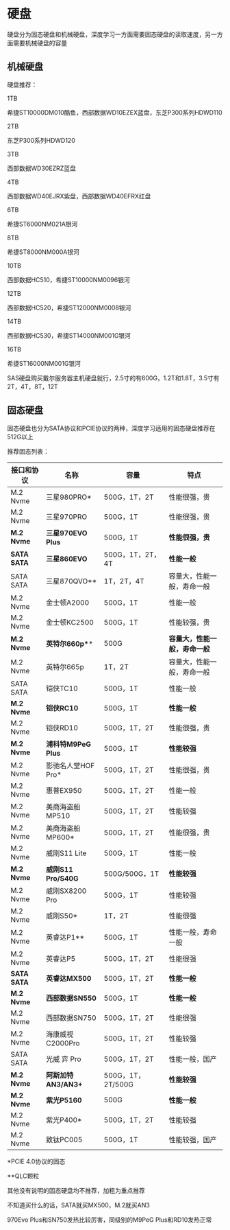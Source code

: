 # 硬盘

硬盘分为固态硬盘和机械硬盘，深度学习一方面需要固态硬盘的读取速度，另一方面需要机械硬盘的容量



## 机械硬盘

硬盘推荐：

1TB

希捷ST10000DM010酷鱼，西部数据WD10EZEX蓝盘，东芝P300系列HDWD110

2TB

东芝P300系列HDWD120

3TB

西部数据WD30EZRZ蓝盘

4TB

西部数据WD40EJRX紫盘，西部数据WD40EFRX红盘

6TB

希捷ST6000NM021A银河

8TB

希捷ST8000NM000A银河

10TB

西部数据HC510，希捷ST10000NM0096银河

12TB

西部数据HC520，希捷ST12000NM0008银河

14TB

西部数据HC530，希捷ST14000NM001G银河

16TB

希捷ST16000NM001G银河



SAS硬盘购买戴尔服务器主机硬盘就行，2.5寸的有600G，1.2T和1.8T，3.5寸有2T，4T，8T，12T



## 固态硬盘

固态硬盘也分为SATA协议和PCIE协议的两种，深度学习适用的固态硬盘推荐在512G以上

推荐固态列表：

| 接口和协议    | 名称                 | 容量              | 特点                           |
| ------------- | -------------------- | ----------------- | ------------------------------ |
| M.2 Nvme      | 三星980PRO*          | 500G，1T，2T         | 性能很强，贵                   |
| M.2 Nvme      | 三星970PRO           | 500G，1T          | 性能很强，贵                   |
| **M.2 Nvme**  | **三星970EVO Plus**  | 500G，1T          | **性能很强，贵**               |
| **SATA SATA** | **三星860EVO**       | 500G，1T，2T，4T  | **性能一般**                   |
| SATA SATA     | 三星870QVO**         | 1T，2T，4T        | 容量大，性能一般，寿命一般     |
| M.2 Nvme      | 金士顿A2000          | 500G，1T          | 性能一般                       |
| M.2 Nvme      | 金士顿KC2500         | 500G，1T          | 性能较强，贵                   |
| **M.2 Nvme**  | **英特尔660p\****    | 500G              | **容量大，性能一般，寿命一般** |
| M.2 Nvme      | 英特尔665p           | 1T，2T            | 容量大，性能一般，寿命一般     |
| SATA SATA     | 铠侠TC10             | 500G，1T          | 性能一般                       |
| **M.2 Nvme**  | **铠侠RC10**         | 500G，1T          | **性能一般**                   |
| M.2 Nvme      | 铠侠RD10             | 500G，1T，2T      | 性能很强，贵                   |
| **M.2 Nvme**  | **浦科特M9PeG Plus** | 500G，1T          | **性能较强**                   |
| M.2 Nvme      | 影驰名人堂HOF Pro*   | 500G，1T，2T      | 性能很强，贵                   |
| M.2 Nvme      | 惠普EX950            | 500G，1T，2T      | 性能一般                       |
| M.2 Nvme      | 美商海盗船MP510      | 500G，1T，2T      | 性能较强                       |
| M.2 Nvme      | 美商海盗船MP600*     | 500G，1T，2T      | 性能很强，贵                   |
| M.2 Nvme      | 威刚S11 Lite         | 500G，1T          | 性能一般                       |
| **M.2 Nvme**  | **威刚S11 Pro/S40G** | 500G/500G，1T     | **性能较强**                   |
| M.2 Nvme      | 威刚SX8200 Pro       | 500G，1T          | 性能较强                       |
| M.2 Nvme      | 威刚S50*             | 1T，2T            | 性能很强                       |
| M.2 Nvme      | 英睿达P1**           | 500G，1T          | 性能一般，寿命一般             |
| M.2 Nvme      | 英睿达P5             | 500G，1T，2T      | 性能很强                      |
| **SATA SATA** | **英睿达MX500**      | 500G，1T，2T      | **性能一般**                   |
| **M.2 Nvme**  | **西部数据SN550**    | 500G，1T          | **性能一般**                   |
| M.2 Nvme      | 西部数据SN750        | 500G，1T，2T      | 性能很强                       |
| M.2 Nvme      | 海康威视C2000Pro     | 500G，1T，2T      | 性能较强                       |
| SATA SATA     | 光威 弈 Pro          | 500G，1T，2T      | 性能一般，国产                 |
| **M.2 Nvme**  | **阿斯加特AN3/AN3+** | 500G，1T，2T/500G | **性能较强**                   |
| **M.2 Nvme**  | **紫光P5160**        | 500G              | **性能一般**                   |
| M.2 Nvme      | 紫光P400*            | 500G，1T，2T      | 性能较强                       |
| M.2 Nvme      | 致钛PC005            | 500G，1T          | 性能较强，国产                 |

*PCIE 4.0协议的固态

**QLC颗粒



其他没有说明的固态硬盘均不推荐，加粗为重点推荐

不知道买什么的话，SATA就买MX500，M.2就买AN3

970Evo Plus和SN750发热比较厉害，同级别的M9PeG Plus和RD10发热正常
